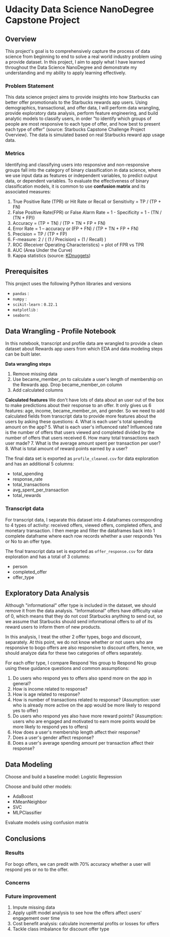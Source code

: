 # Udacity Data Science NanoDegree Capstone Project
## Overview
This project's goal is to comprehensively capture the process of data science from beginning to end to solve a real world industry problem using a provide dataset. In this project, I aim to apply what I have learned throughout the Data Science NanoDegree and demonstrate my understanding and my ability to apply learning effectively. 

### Problem Statement
This data science project aims to provide insights into how Starbucks can better offer promotionals to the Starbucks rewards app users. Using demographics, transactional, and offer data, I will perform data wrangling, provide exploratory data analysis,  perform feature engineering, and build analytic models to classify users, in order "to identify which groups of people are most responsive to each type of offer, and how best to present each type of offer" (source: Starbucks Capstone Challenge Project Overview). 
The data is simulated based on real Starbucks reward app usage data.

### Metrics
Identifying and classifying users into responsive and non-responsive groups fall into the category of binary classification in data science, where we use input data as features or independent variables, to predict output data, or dependent variables. To evaluate the effectiveness of binary classification models, it is common to use **confusion matrix** and its associated measures:
1.  True Positive Rate (TPR) or Hit Rate or Recall or Sensitivity = TP / (TP + FN)
2.  False Positive Rate(FPR) or False Alarm Rate = 1 - Specificity = 1 - (TN / (TN + FP))
3.  Accuracy = (TP + TN) / (TP + TN + FP + FN)
4.  Error Rate = 1 – accuracy or (FP + FN) / (TP + TN + FP + FN)
5.  Precision = TP / (TP + FP)
6.  F-measure: 2 / ( (1 / Precision) + (1 / Recall) )
7.  ROC (Receiver Operating Characteristics) = plot of FPR vs TPR
8.  AUC (Area Under the Curve)
9.  Kappa statistics
(source: [KDnuggets](https://www.kdnuggets.com/2017/04/must-know-evaluate-binary-classifier.html)) 

## Prerequisites
This project uses the following Python libraries and versions

- `pandas` : 
- `numpy` :
- `scikit-learn` : `0.22.1`
- `matplotlib` :
- `seaborn`: 

## Data Wrangling - Profile Notebook
In this notebook, transcript and profile data are wrangled to provide a clean dataset about Rewards app users from which EDA and data modeling steps can be built later.

**Data wrangling steps**
1. Remove missing data
2. Use became_member_on to calculate a user's length of membership on the Rewards app. Drop became_member_on column
3. Add calculated columns

**Calculated features**
We don't have lots of data about an user out of the box to make predictions about their response to an offer. It only gives us 6 features: age, income, became_member_on, and gender. So we need to add calculated fields from transcript data to provide more features about the users by asking these questions:
4. What is each user's total spending amount on the app?
5. What is each user's influenced rate? Influenced rate is the number of offers that users viewed and completed divided by the number of offers that users received
6. How many total transactions each user made?
7. What is the average amount spent per transaction per user?
8. What is total amount of reward points earned by a user?

The final data set is exported as `profile_cleaned.csv` for data exploration and has an additional 5 columns: 
- total_spending
- response_rate
- total_transactions
- avg_spent_per_transaction
- total_rewards

### Transcript data
For transcript data, I separate this dataset into 4 dataframes corresponding to 4 types of activity: received offers, viewed offers, completed offers, and monetary transaction. I then merge and filter the dataframes back into 1 complete dataframe where each row records whether a user responds Yes or No to an offer type. 

The final transcript data set is exported as `offer_response.csv` for data exploration and has a total of 3 columns:
 - person
 - completed_offer
 - offer_type

## Exploratory Data Analysis
Although "informational" offer type is included in the dataset, we should remove it from the data analysis. "Informational" offers have difficulty value of 0, which means that they do not cost Starbucks anything to send out, so we assume that Starbucks should send informational offers to _all_ of its reward users to inform them of new products. 

In this analysis, I treat the other 2 offer types, bogo and discount, separately. At this point, we do not know whether or not users who are responsive to bogo offers are also responsive to discount offers, hence, we should analyze data for these two categories of offers separately. 

For each offer type, I compare Respond Yes group to Respond No group using these guidance questions and common assumptions:
1. Do users who respond yes to offers also spend more on the app in general?
2. How is income related to response?
3. How is age related to response?
4. How is number of transactions related to response? (Assumption: user who is already more active on the app would be more likely to respond yes to offer)
5. Do users who respond yes also have more reward points? (Assumption: users who are engaged and motivated to earn more points would be more likely to respond yes to offers)
6. How does a user's membership length affect their response?
7. Does a user's gender affect response?
8. Does a user's average spending amount per transaction affect their response?


## Data Modeling 
Choose and build a baseline model: Logistic Regression

Choose and build other models:
- AdaBoost
- KMeanNeighbor 
- SVC
- MLPClassifier

Evaluate models using confusion matrix

## Conclusions
### Results
For bogo offers, we can predit with 70% accuracy whether a user will respond yes or no to the offer. 

### Concerns

### Future improvement
1. Impute missing data
2. Apply uplift model analysis to see how the offers affect users' engagement over time
3. Cost benefit analysis: calculate incremental profits or losses for offers
4. Tackle class imbalance for discount offer type